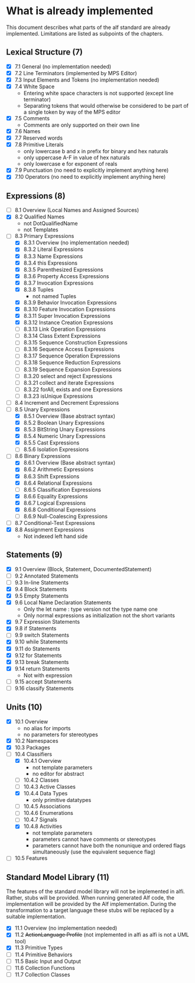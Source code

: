 # What is already implemented

This document describes what parts of the alf standard are already implemented.
Limitations are listed as subpoints of the chapters.

## Lexical Structure (7)

- [x] 7.1 General (no implementation needed)
- [x] 7.2 Line Terminators (implemented by MPS Editor)
- [x] 7.3 Input Elements and Tokens (no implementation needed)
- [x] 7.4 White Space
  - Entering white space characters is not supported (except line terminator)
  - Separating tokens that would otherwise be considered to be part of a single token by way of the MPS editor
- [x] 7.5 Comments
  - Comments are only supported on their own line
- [x] 7.6 Names
- [x] 7.7 Reserved words
- [x] 7.8 Primitive Literals
  - only lowercase b and x in prefix for binary and hex naturals
  - only uppercase A-F in value of hex naturals
  - only lowercase e for exponent of reals
- [x] 7.9 Punctuation (no need to explicitly implement anything here)
- [x] 7.10 Operators (no need to explicitly implement anything here)

## Expressions (8)

- [ ] 8.1 Overview (Local Names and Assigned Sources)
- [x] 8.2 Qualified Names
  - not DotQualifiedName
  - not Templates
- [ ] 8.3 Primary Expressions
  - [x] 8.3.1 Overview (no implementation needed)
  - [x] 8.3.2 Literal Expressions
  - [x] 8.3.3 Name Expressions
  - [x] 8.3.4 this Expressions
  - [x] 8.3.5 Parenthesized Expressions
  - [x] 8.3.6 Property Access Expressions
  - [x] 8.3.7 Invocation Expressions
  - [x] 8.3.8 Tuples
    - not named Tuples
  - [x] 8.3.9 Behavior Invocation Expressions
  - [x] 8.3.10 Feature Invocation Expressions
  - [x] 8.3.11 Super Invocation Expressions
  - [x] 8.3.12 Instance Creation Expressions
  - [ ] 8.3.13 Link Operation Expressions
  - [ ] 8.3.14 Class Extent Expressions
  - [ ] 8.3.15 Sequence Construction Expressions
  - [ ] 8.3.16 Sequence Access Expressions
  - [ ] 8.3.17 Sequence Operation Expressions
  - [ ] 8.3.18 Sequence Reduction Expressions
  - [ ] 8.3.19 Sequence Expansion Expressions
  - [ ] 8.3.20 select and reject Expressions
  - [ ] 8.3.21 collect and iterate Expressions
  - [ ] 8.3.22 forAll, exists and one Expressions
  - [ ] 8.3.23 isUnique Expressions
- [ ] 8.4 Increment and Decrement Expressions
- [ ] 8.5 Unary Expressions
  - [x] 8.5.1 Overview (Base abstract syntax)
  - [x] 8.5.2 Boolean Unary Expressions
  - [x] 8.5.3 BitString Unary Expressions
  - [x] 8.5.4 Numeric Unary Expressions
  - [x] 8.5.5 Cast Expressions
  - [ ] 8.5.6 Isolation Expressions
- [ ] 8.6 Binary Expressions
  - [x] 8.6.1 Overview (Base abstract syntax)
  - [x] 8.6.2 Arithmetic Expressions
  - [x] 8.6.3 Shift Expressions
  - [x] 8.6.4 Relational Expressions
  - [ ] 8.6.5 Classification Expressions
  - [x] 8.6.6 Equality Expressions
  - [x] 8.6.7 Logical Expressions
  - [x] 8.6.8 Conditional Expressions
  - [ ] 8.6.9 Null-Coalescing Expressions
- [ ] 8.7 Conditional-Test Expressions
- [x] 8.8 Assignment Expressions
  - Not indexed left hand side

## Statements (9)

- [x] 9.1 Overview (Block, Statement, DocumentedStatement)
- [ ] 9.2 Annotated Statements
- [ ] 9.3 In-line Statements
- [x] 9.4 Block Statements
- [x] 9.5 Empty Statements
- [x] 9.6 Local Name Declaration Statements
  - Only the let name : type version not the type name one
  - Only normal expressions as initialization not the short variants
- [x] 9.7 Expression Statements
- [x] 9.8 if Statements
- [ ] 9.9 switch Statements
- [x] 9.10 while Statements
- [x] 9.11 do Statements
- [x] 9.12 for Statements
- [x] 9.13 break Statements
- [x] 9.14 return Statements
  - Not with expression
- [ ] 9.15 accept Statements
- [ ] 9.16 classify Statements

## Units (10)

- [x] 10.1 Overview
  - no alias for imports
  - no parameters for stereotypes
- [x] 10.2 Namespaces
- [x] 10.3 Packages
- [ ] 10.4 Classifiers
  - [x] 10.4.1 Overview
    - not template parameters
    - no editor for abstract
  - [ ] 10.4.2 Classes
  - [ ] 10.4.3 Active Classes
  - [x] 10.4.4 Data Types
    - only primitive datatypes
  - [ ] 10.4.5 Associations
  - [ ] 10.4.6 Enumerations
  - [ ] 10.4.7 Signals
  - [x] 10.4.8 Activities
    - not template parameters
    - parameters cannot have comments or stereotypes
    - parameters cannot have both the nonunique and ordered flags simultaneously (use the equivalent sequence flag)
- [ ] 10.5 Features

## Standard Model Library (11)

The features of the standard model library will not be implemented in alfi.
Rather, stubs will be provided.
When running generated Alf code, the implementation will be provided by the Alf implementation.
During the transformation to a target language these stubs will be replaced by a suitable implementation.

- [x] 11.1 Overview (no implementation needed)
- [x] 11.2 ~~ActionLanguage Profile~~ (not implemented in alfi as alfi is not a UML tool)
- [x] 11.3 Primitive Types
- [ ] 11.4 Primitive Behaviors
- [ ] 11.5 Basic Input and Output
- [ ] 11.6 Collection Functions
- [ ] 11.7 Collection Classes
